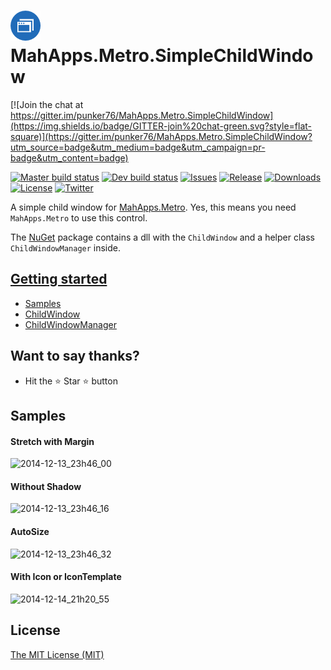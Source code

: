 # ![icon](./src/MahApps.Metro.SimpleChildWindow48.png) MahApps.Metro.SimpleChildWindow

[![Join the chat at https://gitter.im/punker76/MahApps.Metro.SimpleChildWindow](https://img.shields.io/badge/GITTER-join%20chat-green.svg?style=flat-square)](https://gitter.im/punker76/MahApps.Metro.SimpleChildWindow?utm_source=badge&utm_medium=badge&utm_campaign=pr-badge&utm_content=badge)

[![Master build status](https://img.shields.io/appveyor/ci/punker76/mahapps-metro-simplechildwindow/master.svg?label=build-master&style=flat-square)](https://ci.appveyor.com/project/punker76/mahapps-metro-simplechildwindow/branch/master)
[![Dev build status](https://img.shields.io/appveyor/ci/punker76/mahapps-metro-simplechildwindow/dev.svg?label=build-dev&style=flat-square)](https://ci.appveyor.com/project/punker76/mahapps-metro-simplechildwindow/branch/dev)
[![Issues](https://img.shields.io/github/issues/punker76/MahApps.Metro.SimpleChildWindow.svg?style=flat-square)](https://github.com/punker76/MahApps.Metro.SimpleChildWindow/issues)
[![Release](https://img.shields.io/github/release/punker76/MahApps.Metro.SimpleChildWindow.svg?style=flat-square)](https://github.com/punker76/MahApps.Metro.SimpleChildWindow/releases/latest)
[![Downloads](https://img.shields.io/nuget/dt/MahApps.Metro.SimpleChildWindow.svg?style=flat-square)](http://www.nuget.org/packages/MahApps.Metro.SimpleChildWindow/)
[![License](https://img.shields.io/badge/license-MIT-blue.svg?style=flat-square)](https://github.com/punker76/MahApps.Metro.SimpleChildWindow/blob/master/License.txt)
[![Twitter](https://img.shields.io/badge/twitter-%40punker76-55acee.svg?style=flat-square)](https://twitter.com/punker76)

A simple child window for [MahApps.Metro](https://github.com/MahApps/MahApps.Metro). Yes, this means you need `MahApps.Metro` to use this control.

The [NuGet](https://www.nuget.org/packages/MahApps.Metro.SimpleChildWindow) package contains a dll with the `ChildWindow` and a helper class `ChildWindowManager` inside.

## [Getting started][wiki]

* [Samples][samples]
* [ChildWindow][childwindow]
* [ChildWindowManager][childwindowmanager]

## Want to say thanks?
 * Hit the :star: Star :star: button

## Samples

#### Stretch with Margin

![2014-12-13_23h46_00](https://user-images.githubusercontent.com/658431/28338627-de8c2890-6c09-11e7-99c3-c424e2c588a2.png)

#### Without Shadow

![2014-12-13_23h46_16](https://user-images.githubusercontent.com/658431/28338628-dea5f8e2-6c09-11e7-8349-8bce5cf7a1c8.png)

#### AutoSize

![2014-12-13_23h46_32](https://user-images.githubusercontent.com/658431/28338629-dea8afba-6c09-11e7-8b7d-cf7e2db2fa82.png)

#### With Icon or IconTemplate

![2014-12-14_21h20_55](https://user-images.githubusercontent.com/658431/28338630-deacb9ca-6c09-11e7-8bdf-054fb008afd6.png)

## License

[The MIT License (MIT)](./LICENSE)

[wiki]: https://github.com/punker76/MahApps.Metro.SimpleChildWindow/wiki
[childwindow]: https://github.com/punker76/MahApps.Metro.SimpleChildWindow/wiki/ChildWindow
[childwindowmanager]: https://github.com/punker76/MahApps.Metro.SimpleChildWindow/wiki/ChildWindowManager
[samples]: https://github.com/punker76/MahApps.Metro.SimpleChildWindow/wiki/Samples
